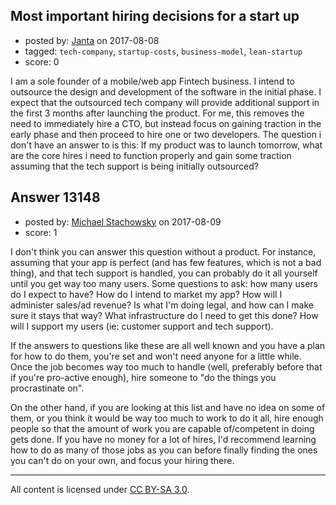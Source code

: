 ## Most important hiring decisions for a start up

- posted by: [Janta](https://stackexchange.com/users/11507674/janta) on 2017-08-08
- tagged: `tech-company`, `startup-costs`, `business-model`, `lean-startup`
- score: 0

I am a sole founder of a mobile/web app Fintech business. I intend to outsource the design and development of the software in the initial phase. I expect that the outsourced tech company will provide additional support in the first 3 months after launching the product.  For me, this removes the need to immediately hire a CTO, but instead focus on gaining traction in the early phase and then proceed to hire one or two developers.  The question i don't have an answer to is this:  If my product was to launch tomorrow, what are the core hires i need to function properly and gain some traction assuming that the tech support is being initially outsourced?




## Answer 13148

- posted by: [Michael Stachowsky](https://stackexchange.com/users/6379999/michael-stachowsky) on 2017-08-09
- score: 1

I don't think you can answer this question without a product.  For instance, assuming that your app is perfect (and has few features, which is not a bad thing), and that tech support is handled, you can probably do it all yourself until you get way too many users.  Some questions to ask: how many users do I expect to have?  How do I intend to market my app?  How will I administer sales/ad revenue?  Is what I'm doing legal, and how can I make sure it stays that way?  What infrastructure do I need to get this done?   How will I support my users (ie: customer support and tech support).  

If the answers to questions like these are all well known and you have a plan for how to do them, you're set and won't need anyone for a little while.  Once the job becomes way too much to handle (well, preferably before that if you're pro-active enough), hire someone to "do the things you procrastinate on".  

On the other hand, if you are looking at this list and have no idea on some of them, or you think it would be way too much to work to do it all, hire enough people so that the amount of work you are capable of/competent in doing gets done.  If you have no money for a lot of hires, I'd recommend learning how to do as many of those jobs as you can before finally finding the ones you can't do on your own, and focus your hiring there.



---

All content is licensed under [CC BY-SA 3.0](https://creativecommons.org/licenses/by-sa/3.0/).
